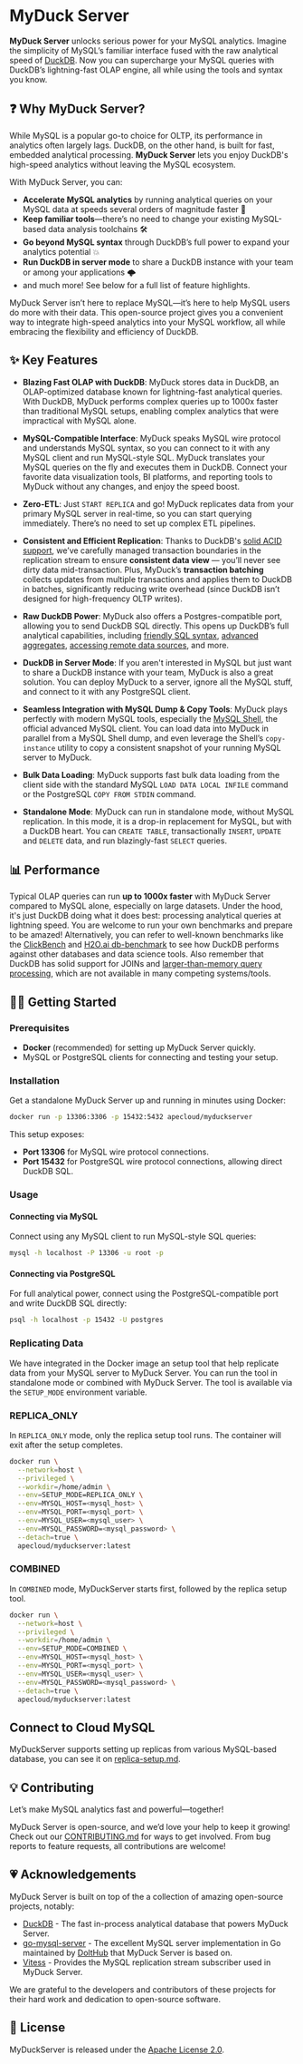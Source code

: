 # MyDuck Server

**MyDuck Server** unlocks serious power for your MySQL analytics. Imagine the simplicity of MySQL’s familiar interface fused with the raw analytical speed of [DuckDB](https://duckdb.org/). Now you can supercharge your MySQL queries with DuckDB’s lightning-fast OLAP engine, all while using the tools and syntax you know.

## ❓ Why MyDuck Server?

While MySQL is a popular go-to choice for OLTP, its performance in analytics often largely lags. DuckDB, on the other hand, is built for fast, embedded analytical processing. **MyDuck Server** lets you enjoy DuckDB's high-speed analytics without leaving the MySQL ecosystem.

With MyDuck Server, you can:

- **Accelerate MySQL analytics** by running analytical queries on your MySQL data at speeds several orders of magnitude faster 🚀
- **Keep familiar tools**—there’s no need to change your existing MySQL-based data analysis toolchains 🛠️
- **Go beyond MySQL syntax** through DuckDB’s full power to expand your analytics potential 💥
- **Run DuckDB in server mode** to share a DuckDB instance with your team or among your applications 🌩️
- and much more! See below for a full list of feature highlights.

MyDuck Server isn’t here to replace MySQL—it’s here to help MySQL users do more with their data. This open-source project gives you a convenient way to integrate high-speed analytics into your MySQL workflow, all while embracing the flexibility and efficiency of DuckDB.

## ✨ Key Features

- **Blazing Fast OLAP with DuckDB**: MyDuck stores data in DuckDB, an OLAP-optimized database known for lightning-fast analytical queries. With DuckDB, MyDuck performs complex queries up to 1000x faster than traditional MySQL setups, enabling complex analytics that were impractical with MySQL alone.

- **MySQL-Compatible Interface**: MyDuck speaks MySQL wire protocol and understands MySQL syntax, so you can connect to it with any MySQL client and run MySQL-style SQL. MyDuck translates your MySQL queries on the fly and executes them in DuckDB. Connect your favorite data visualization tools, BI platforms, and reporting tools to MyDuck without any changes, and enjoy the speed boost.

- **Zero-ETL**: Just `START REPLICA` and go! MyDuck replicates data from your primary MySQL server in real-time, so you can start querying immediately. There’s no need to set up complex ETL pipelines.

- **Consistent and Efficient Replication**: Thanks to DuckDB's [solid ACID support](https://duckdb.org/2024/09/25/changing-data-with-confidence-and-acid.html), we’ve carefully managed transaction boundaries in the replication stream to ensure **consistent data view** — you’ll never see dirty data mid-transaction. Plus, MyDuck’s **transaction batching** collects updates from multiple transactions and applies them to DuckDB in batches, significantly reducing write overhead (since DuckDB isn’t designed for high-frequency OLTP writes).

- **Raw DuckDB Power**: MyDuck also offers a Postgres-compatible port, allowing you to send DuckDB SQL directly. This opens up DuckDB’s full analytical capabilities, including [friendly SQL syntax](https://duckdb.org/docs/sql/dialect/friendly_sql.html), [advanced aggregates](https://duckdb.org/docs/sql/functions/aggregates), [accessing remote data sources](https://duckdb.org/docs/extensions/httpfs/s3api.html#reading), and more. 

- **DuckDB in Server Mode**: If you aren't interested in MySQL but just want to share a DuckDB instance with your team, MyDuck is also a great solution. You can deploy MyDuck to a server, ignore all the MySQL stuff, and connect to it with any PostgreSQL client.

- **Seamless Integration with MySQL Dump & Copy Tools**: MyDuck plays perfectly with modern MySQL tools, especially the [MySQL Shell](https://dev.mysql.com/doc/mysql-shell/en/), the official advanced MySQL client. You can load data into MyDuck in parallel from a MySQL Shell dump, and even leverage the Shell’s `copy-instance` utility to copy a consistent snapshot of your running MySQL server to MyDuck.

- **Bulk Data Loading**: MyDuck supports fast bulk data loading from the client side with the standard MySQL `LOAD DATA LOCAL INFILE` command or the  PostgreSQL `COPY FROM STDIN` command.

- **Standalone Mode**: MyDuck can run in standalone mode, without MySQL replication. In this mode, it is a drop-in replacement for MySQL, but with a DuckDB heart. You can `CREATE TABLE`, transactionally `INSERT`, `UPDATE` and `DELETE` data, and run blazingly-fast `SELECT` queries.

## 📊 Performance

Typical OLAP queries can run **up to 1000x faster** with MyDuck Server compared to MySQL alone, especially on large datasets. Under the hood, it's just DuckDB doing what it does best: processing analytical queries at lightning speed. You are welcome to run your own benchmarks and prepare to be amazed! Alternatively, you can refer to well-known benchmarks like the [ClickBench](https://benchmark.clickhouse.com/) and [H2O.ai db-benchmark](https://duckdblabs.github.io/db-benchmark/) to see how DuckDB performs against other databases and data science tools. Also remember that DuckDB has solid support for JOINs and [larger-than-memory query processing](https://duckdb.org/2024/07/09/memory-management.html), which are not available in many competing systems/tools.


## 🏃‍♂️ Getting Started

### Prerequisites

- **Docker** (recommended) for setting up MyDuck Server quickly.
- MySQL or PostgreSQL clients for connecting and testing your setup.

### Installation

Get a standalone MyDuck Server up and running in minutes using Docker:

```bash
docker run -p 13306:3306 -p 15432:5432 apecloud/myduckserver
```

This setup exposes:

- **Port 13306** for MySQL wire protocol connections.
- **Port 15432** for PostgreSQL wire protocol connections, allowing direct DuckDB SQL.

### Usage

#### Connecting via MySQL

Connect using any MySQL client to run MySQL-style SQL queries:

```bash
mysql -h localhost -P 13306 -u root -p
```

#### Connecting via PostgreSQL

For full analytical power, connect using the PostgreSQL-compatible port and write DuckDB SQL directly:

```bash
psql -h localhost -p 15432 -U postgres
```

### Replicating Data

We have integrated in the Docker image an setup tool that help replicate data from your MySQL server to MyDuck Server. You can run the tool in standalone mode or combined with MyDuck Server. The tool is available via the `SETUP_MODE` environment variable.

### REPLICA_ONLY

In `REPLICA_ONLY` mode, only the replica setup tool runs. The container will exit after the setup completes.

```bash
docker run \
  --network=host \
  --privileged \
  --workdir=/home/admin \
  --env=SETUP_MODE=REPLICA_ONLY \
  --env=MYSQL_HOST=<mysql_host> \
  --env=MYSQL_PORT=<mysql_port> \
  --env=MYSQL_USER=<mysql_user> \
  --env=MYSQL_PASSWORD=<mysql_password> \
  --detach=true \
  apecloud/myduckserver:latest
```

### COMBINED

In `COMBINED` mode, MyDuckServer starts first, followed by the replica setup tool.

```bash
docker run \
  --network=host \
  --privileged \
  --workdir=/home/admin \
  --env=SETUP_MODE=COMBINED \
  --env=MYSQL_HOST=<mysql_host> \
  --env=MYSQL_PORT=<mysql_port> \
  --env=MYSQL_USER=<mysql_user> \
  --env=MYSQL_PASSWORD=<mysql_password> \
  --detach=true \
  apecloud/myduckserver:latest
```
## Connect to Cloud MySQL
MyDuckServer supports setting up replicas from various MySQL-based database, you can see it on [replica-setup.md](docs/tutorial/replica-setup-rds).

## 💡 Contributing

Let’s make MySQL analytics fast and powerful—together!

MyDuck Server is open-source, and we’d love your help to keep it growing! Check out our [CONTRIBUTING.md](CONTRIBUTING.md) for ways to get involved. From bug reports to feature requests, all contributions are welcome!

## 💗 Acknowledgements

MyDuck Server is built on top of the a collection of amazing open-source projects, notably:
- [DuckDB](https://duckdb.org/) - The fast in-process analytical database that powers MyDuck Server.
- [go-mysql-server](https://github.com/dolthub/go-mysql-server) - The excellent MySQL server implementation in Go maintained by [DoltHub](https://www.dolthub.com/team) that MyDuck Server is based on.
- [Vitess](https://vitess.io/) - Provides the MySQL replication stream subscriber used in MyDuck Server.

We are grateful to the developers and contributors of these projects for their hard work and dedication to open-source software.

## 📝 License

MyDuckServer is released under the [Apache License 2.0](LICENSE). 